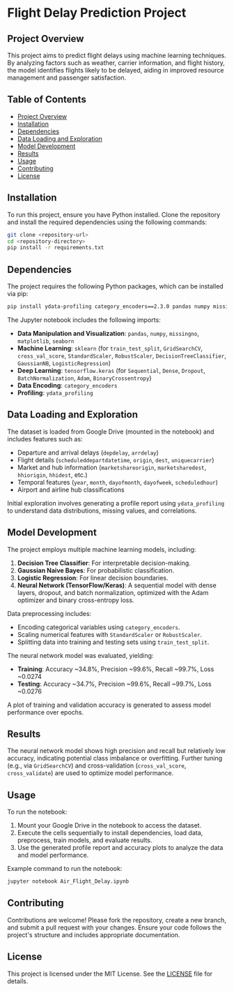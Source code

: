 # Flight Delay Prediction Project

## Project Overview
This project aims to predict flight delays using machine learning techniques. By analyzing factors such as weather, carrier information, and flight history, the model identifies flights likely to be delayed, aiding in improved resource management and passenger satisfaction.

## Table of Contents
- [Project Overview](#project-overview)
- [Installation](#installation)
- [Dependencies](#dependencies)
- [Data Loading and Exploration](#data-loading-and-exploration)
- [Model Development](#model-development)
- [Results](#results)
- [Usage](#usage)
- [Contributing](#contributing)
- [License](#license)

## Installation
To run this project, ensure you have Python installed. Clone the repository and install the required dependencies using the following commands:

```bash
git clone <repository-url>
cd <repository-directory>
pip install -r requirements.txt
```

## Dependencies
The project requires the following Python packages, which can be installed via pip:

```bash
pip install ydata-profiling category_encoders==2.3.0 pandas numpy missingno matplotlib seaborn tensorflow scikit-learn
```

The Jupyter notebook includes the following imports:

- **Data Manipulation and Visualization**: `pandas`, `numpy`, `missingno`, `matplotlib`, `seaborn`
- **Machine Learning**: `sklearn` (for `train_test_split`, `GridSearchCV`, `cross_val_score`, `StandardScaler`, `RobustScaler`, `DecisionTreeClassifier`, `GaussianNB`, `LogisticRegression`)
- **Deep Learning**: `tensorflow.keras` (for `Sequential`, `Dense`, `Dropout`, `BatchNormalization`, `Adam`, `BinaryCrossentropy`)
- **Data Encoding**: `category_encoders`
- **Profiling**: `ydata_profiling`

## Data Loading and Exploration
The dataset is loaded from Google Drive (mounted in the notebook) and includes features such as:
- Departure and arrival delays (`depdelay`, `arrdelay`)
- Flight details (`scheduleddepartdatetime`, `origin`, `dest`, `uniquecarrier`)
- Market and hub information (`marketshareorigin`, `marketsharedest`, `hhiorigin`, `hhidest`, etc.)
- Temporal features (`year`, `month`, `dayofmonth`, `dayofweek`, `scheduledhour`)
- Airport and airline hub classifications

Initial exploration involves generating a profile report using `ydata_profiling` to understand data distributions, missing values, and correlations.

## Model Development
The project employs multiple machine learning models, including:

1. **Decision Tree Classifier**: For interpretable decision-making.
2. **Gaussian Naive Bayes**: For probabilistic classification.
3. **Logistic Regression**: For linear decision boundaries.
4. **Neural Network (TensorFlow/Keras)**: A sequential model with dense layers, dropout, and batch normalization, optimized with the Adam optimizer and binary cross-entropy loss.

Data preprocessing includes:
- Encoding categorical variables using `category_encoders`.
- Scaling numerical features with `StandardScaler` or `RobustScaler`.
- Splitting data into training and testing sets using `train_test_split`.

The neural network model was evaluated, yielding:
- **Training**: Accuracy ~34.8%, Precision ~99.6%, Recall ~99.7%, Loss ~0.0274
- **Testing**: Accuracy ~34.7%, Precision ~99.6%, Recall ~99.7%, Loss ~0.0276

A plot of training and validation accuracy is generated to assess model performance over epochs.

## Results
The neural network model shows high precision and recall but relatively low accuracy, indicating potential class imbalance or overfitting. Further tuning (e.g., via `GridSearchCV`) and cross-validation (`cross_val_score`, `cross_validate`) are used to optimize model performance.

## Usage
To run the notebook:
1. Mount your Google Drive in the notebook to access the dataset.
2. Execute the cells sequentially to install dependencies, load data, preprocess, train models, and evaluate results.
3. Use the generated profile report and accuracy plots to analyze the data and model performance.

Example command to run the notebook:
```bash
jupyter notebook Air_Flight_Delay.ipynb
```

## Contributing
Contributions are welcome! Please fork the repository, create a new branch, and submit a pull request with your changes. Ensure your code follows the project's structure and includes appropriate documentation.

## License
This project is licensed under the MIT License. See the [LICENSE](LICENSE) file for details.